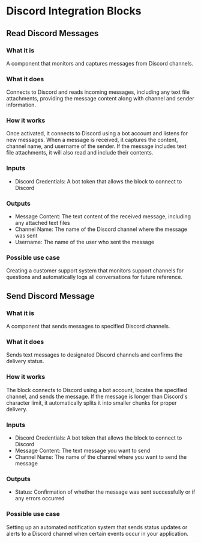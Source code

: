 
# Discord Integration Blocks

## Read Discord Messages

### What it is
A component that monitors and captures messages from Discord channels.

### What it does
Connects to Discord and reads incoming messages, including any text file attachments, providing the message content along with channel and sender information.

### How it works
Once activated, it connects to Discord using a bot account and listens for new messages. When a message is received, it captures the content, channel name, and username of the sender. If the message includes text file attachments, it will also read and include their contents.

### Inputs
- Discord Credentials: A bot token that allows the block to connect to Discord

### Outputs
- Message Content: The text content of the received message, including any attached text files
- Channel Name: The name of the Discord channel where the message was sent
- Username: The name of the user who sent the message

### Possible use case
Creating a customer support system that monitors support channels for questions and automatically logs all conversations for future reference.

## Send Discord Message

### What it is
A component that sends messages to specified Discord channels.

### What it does
Sends text messages to designated Discord channels and confirms the delivery status.

### How it works
The block connects to Discord using a bot account, locates the specified channel, and sends the message. If the message is longer than Discord's character limit, it automatically splits it into smaller chunks for proper delivery.

### Inputs
- Discord Credentials: A bot token that allows the block to connect to Discord
- Message Content: The text message you want to send
- Channel Name: The name of the channel where you want to send the message

### Outputs
- Status: Confirmation of whether the message was sent successfully or if any errors occurred

### Possible use case
Setting up an automated notification system that sends status updates or alerts to a Discord channel when certain events occur in your application.
